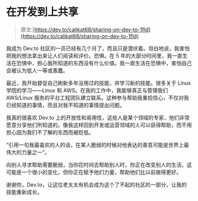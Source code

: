 # 在开发到上共享

> 原文:[https://dev.to/calikat68/sharing-on-dev-to-1fld](https://dev.to/calikat68/sharing-on-dev-to-1fld)

我成为 Dev.to 社区的一员已经有几个月了，而且只是潜伏着。坦白地说，我害怕把我的想法拿出来让人们阅读和评价。恐惧。在 5 年的大部分时间里，我一直生活在恐惧中，担心我所知道的东西没有什么价值。我一直生活在恐惧中，害怕自己会被认为低人一等或愚蠢。

最近，我开始督促自己刷新多年没用过的技能，并学习新的技能。很多关于 Linux 学院的学习——Linux 和 AWS。在我的工作中，我能够真正与管理我们 AWS/Linux 服务的平台工程团队建立联系。这种参与帮助我重拾信心，不仅对我已经知道的事情，而且对我不知道的事情提出问题。

我真的很喜欢 Dev.to 上的开放性和易用性，这些人是某个领域的专家，他们非常愿意分享他们所知道的。像我这样回到开发或运营领域的人可以获得帮助，而不用担心因为我们不了解的东西而被贬低。

“引用一句我最喜欢的人的话，在某人脆弱的时候对他表达的善意可能是世界上最伟大的力量之一”。

向别人寻求帮助需要脆弱，当你花时间去帮助别人时，你正在改变别人的生活。这可能是一个很小的变化，但你正在赋予他们力量，帮助他们比以前做得更好。

谢谢你，Dev.to，让这位老太太有机会成为这个了不起的社区的一部分，让我的技能重新成长。
